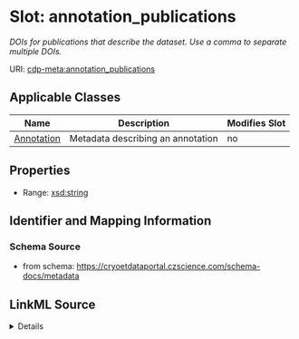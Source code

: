 # Slot: annotation_publications


_DOIs for publications that describe the dataset. Use a comma to separate multiple DOIs._



URI: [cdp-meta:annotation_publications](https://cryoetdataportal.czscience.com/schema/metadata/annotation_publications)



<!-- no inheritance hierarchy -->




## Applicable Classes

| Name | Description | Modifies Slot |
| --- | --- | --- |
[Annotation](Annotation.md) | Metadata describing an annotation |  no  |







## Properties

* Range: [xsd:string](http://www.w3.org/2001/XMLSchema#string)





## Identifier and Mapping Information







### Schema Source


* from schema: https://cryoetdataportal.czscience.com/schema-docs/metadata




## LinkML Source

<details>
```yaml
name: annotation_publications
description: DOIs for publications that describe the dataset. Use a comma to separate
  multiple DOIs.
from_schema: https://cryoetdataportal.czscience.com/schema-docs/metadata
exact_mappings:
- cdp-common:annotation_publication
rank: 1000
alias: annotation_publications
owner: Annotation
domain_of:
- Annotation
range: string
inlined: true
inlined_as_list: true

```
</details>